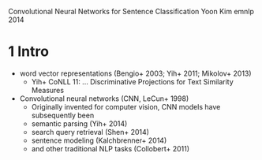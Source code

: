 Convolutional Neural Networks for Sentence Classification
Yoon Kim
emnlp 2014

# 1 Intro

* word vector representations (Bengio+ 2003; Yih+ 2011; Mikolov+ 2013)
  * Yih+ CoNLL 11: ... Discriminative Projections for Text Similarity Measures
* Convolutional neural networks (CNN, LeCun+ 1998)
  * Originally invented for computer vision, CNN models have subsequently been
  * semantic parsing (Yih+ 2014)
  * search query retrieval (Shen+ 2014)
  * sentence modeling (Kalchbrenner+ 2014)
  * and other traditional NLP tasks (Collobert+ 2011)

